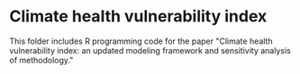 # Climate health vulnerability index


This folder includes R programming code for the paper "Climate health vulnerability index: an updated modeling framework and sensitivity analysis of methodology."
